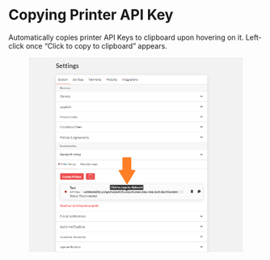 # Copying Printer API Key

Automatically copies printer API Keys to clipboard upon hovering on it. Left-click once “Click to copy to clipboard” appears.

<figure><img src="../../.gitbook/assets/image (1).png" alt=""><figcaption></figcaption></figure>
